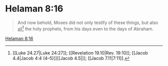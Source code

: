 # Helaman 8:16

> And now behold, Moses did not only testify of these things, but also <u>all</u>[^a] the holy prophets, from his days even to the days of Abraham.

[Helaman 8:16](https://www.churchofjesuschrist.org/study/scriptures/bofm/hel/8?lang=eng&id=p16#p16)


[^a]: [[Luke 24.27|Luke 24:27]]; [[Revelation 19.10|Rev. 19:10]]; [[Jacob 4.4|Jacob 4:4 (4–5)]][[Jacob 4.5|]]; [[Jacob 7.11|7:11]].  

